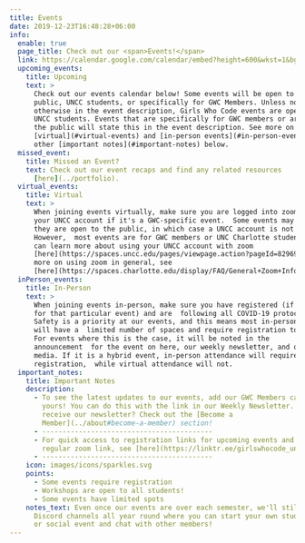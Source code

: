 ```yaml
---
title: Events
date: 2019-12-23T16:48:28+06:00
info:
  enable: true
  page_title: Check out our <span>Events!</span>
  link: https://calendar.google.com/calendar/embed?height=600&wkst=1&bgcolor=%23ffffff&ctz=America%2FNew_York&showTitle=0&showPrint=0&showTabs=0&showCalendars=0&src=MDIwMnYxbm1sYnJnOHJvOGZvdWtrMnFuYzRAZ3JvdXAuY2FsZW5kYXIuZ29vZ2xlLmNvbQ&color=%238E24AA&color=%23009688
  upcoming_events:
    title: Upcoming
    text: >
      Check out our events calendar below! Some events will be open to the
      public, UNCC students, or specifically for GWC Members. Unless noted
      otherwise in the event description, Girls Who Code events are open to all
      UNCC students. Events that are specifically for GWC members or are open to
      the public will state this in the event description. See more on joining
      [virtual](#virtual-events) and [in-person events](#in-person-events) and
      other [important notes](#important-notes) below.
  missed_event:
    title: Missed an Event?
    text: Check out our event recaps and find any related resources
      [here](../portfolio).
  virtual_events:
    title: Virtual
    text: >
      When joining events virtually, make sure you are logged into zoom with
      your UNCC account if it's a GWC-specific event.  Some events may note that
      they are open to the public, in which case a UNCC account is not required.
      However,  most events are for GWC members or UNC Charlotte students. You
      can learn more about using your UNCC account with zoom
      [here](https://spaces.uncc.edu/pages/viewpage.action?pageId=82969679).  For
      more on using zoom in general, see
      [here](https://spaces.charlotte.edu/display/FAQ/General+Zoom+Information).
  inPerson_events:
    title: In-Person
    text: >
      When joining events in-person, make sure you have registered (if required
      for that particular event) and are  following all COVID-19 protocols.
      Safety is a priority at our events, and this means most in-person events
      will have a  limited number of spaces and require registration to attend.
      For events where this is the case, it will be noted in the
      announcement  for the event on here, our weekly newsletter, and on social
      media. If it is a hybrid event, in-person attendance will require
      registration,  while virtual attendance will not.
  important_notes:
    title: Important Notes
    description:
      - To see the latest updates to our events, add our GWC Members calendar to
        yours! You can do this with the link in our Weekly Newsletter. Want to
        receive our newsletter? Check out the [Become a
        Member](../about#become-a-member) section!
      - ------------------------------------------
      - For quick access to registration links for upcoming events and our
        regular zoom link, see [here](https://linktr.ee/girlswhocode_uncc).
      - ------------------------------------------
    icon: images/icons/sparkles.svg
    points:
      - Some events require registration
      - Workshops are open to all students!
      - Some events have limited spots
    notes_text: Even once our events are over each semester, we'll still have our
      Discord channels all year round where you can start your own study session
      or social event and chat with other members!
---
```

